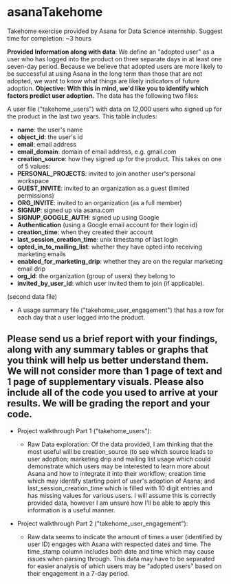# asanaTakehome
Takehome exercise provided by Asana for Data Science internship. Suggest time for completion: ~3 hours

**Provided Information along with data**: We define an "adopted user" as a user who has logged into the product on three separate days in at least one seven-day period. Because we believe that adopted users are more likely to be successful at using Asana in the long term than those that are not adopted, we want to know what things are likely indicators of future adoption. 
**Objective: With this in mind, we'd like you to identify which factors predict user adoption.**
The data has the following two files:
 
A user file ("takehome_users") with data on 12,000 users who signed up for the product in the last two years. This table includes:
  - **name**: the user's name
  - **object_id**: the user's id
  - **email**: email address
  - **email_domain**: domain of email address, e.g. gmail.com
  - **creation_source**: how they signed up for the product. This takes on one of 5 values:
  - **PERSONAL_PROJECTS**: invited to join another user's personal workspace
  - **GUEST_INVITE**: invited to an organization as a guest (limited permissions)
  - **ORG_INVITE**: invited to an organization (as a full member)
  - **SIGNUP**: signed up via asana.com
  - **SIGNUP_GOOGLE_AUTH**: signed up using Google
  - **Authentication** (using a Google email account for their login id)
  - **creation_time**: when they created their account
  - **last_session_creation_time**: unix timestamp of last login
  - **opted_in_to_mailing_list**: whether they have opted into receiving marketing emails
  - **enabled_for_marketing_drip**: whether they are on the regular marketing email drip
  - **org_id**: the organization (group of users) they belong to
  - **invited_by_user_id**: which user invited them to join (if applicable).
 
 (second data file)
  - A usage summary file ("takehome_user_engagement") that has a row for each day that a user logged into the product.
 
**Please send us a brief report with your findings, along with any summary tables or graphs that you think will help us better understand them. We will not consider more than 1 page of text and 1 page of supplementary visuals. Please also include all of the code you used to arrive at your results. We will be grading the report and your code.**
 ---------------------------------------------------------------------------------------------------------------------------------
 
 - Project walkthrough Part 1 ("takehome_users"): 
   - Raw Data exploration: Of the data provided, I am thinking that the most useful will be creation_source (to see which source leads to user adoption; marketing drip and mailing list usage which could demonstrate which users may be interested to learn more about Asana and how to integrate it into their workflow; creation time which may identify starting point of user's adoption of Asana; and last_session_creation_time which is filled with 10 digit entries and has missing values for various users. I will assume this is correctly provided data, however I am unsure how I'll be able to apply this information is a useful manner.
   
- Project walkthrough Part 2 ("takehome_user_engagement"): 
   - Raw data seems to indicate the amount of times a user (identified by user ID) engages with Asana with respected dates and time. The time_stamp column includes both date and time which may cause issues when parsing through. This data may have to be separated for easier analysis of which users may be "adopted users" based on their engagement in a 7-day period.
